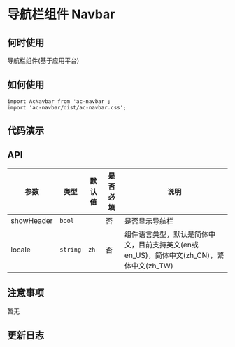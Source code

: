 # 导航栏组件 Navbar

## 何时使用

导航栏组件(基于应用平台)

## 如何使用

```
import AcNavbar from 'ac-navbar';
import 'ac-navbar/dist/ac-navbar.css';

```

## 代码演示


## API 


参数 | 类型 | 默认值 | 是否必填 | 说明
--------- | ---- | ------|----------- | -----------------
showHeader | `bool` | | 否 | 是否显示导航栏
locale | `string` | `zh` | 否 | 组件语言类型，默认是简体中文，目前支持英文(en或en_US)，简体中文(zh_CN)，繁体中文(zh_TW)




## 注意事项

暂无

## 更新日志
